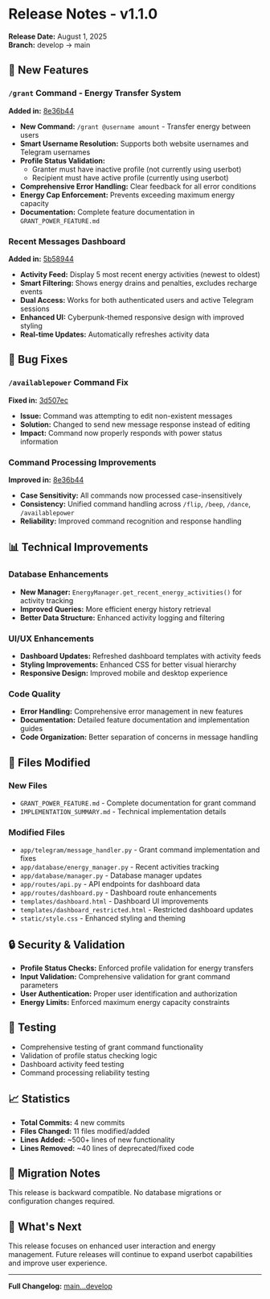 # Release Notes - v1.1.0

**Release Date:** August 1, 2025  
**Branch:** develop → main

## 🚀 New Features

### `/grant` Command - Energy Transfer System
**Added in:** [8e36b44](../../commit/8e36b44)

- **New Command:** `/grant @username amount` - Transfer energy between users
- **Smart Username Resolution:** Supports both website usernames and Telegram usernames
- **Profile Status Validation:** 
  - Granter must have inactive profile (not currently using userbot)
  - Recipient must have active profile (currently using userbot)
- **Comprehensive Error Handling:** Clear feedback for all error conditions
- **Energy Cap Enforcement:** Prevents exceeding maximum energy capacity
- **Documentation:** Complete feature documentation in `GRANT_POWER_FEATURE.md`

### Recent Messages Dashboard
**Added in:** [5b58944](../../commit/5b58944)

- **Activity Feed:** Display 5 most recent energy activities (newest to oldest)
- **Smart Filtering:** Shows energy drains and penalties, excludes recharge events
- **Dual Access:** Works for both authenticated users and active Telegram sessions
- **Enhanced UI:** Cyberpunk-themed responsive design with improved styling
- **Real-time Updates:** Automatically refreshes activity data

## 🐛 Bug Fixes

### `/availablepower` Command Fix
**Fixed in:** [3d507ec](../../commit/3d507ec)

- **Issue:** Command was attempting to edit non-existent messages
- **Solution:** Changed to send new message response instead of editing
- **Impact:** Command now properly responds with power status information

### Command Processing Improvements
**Improved in:** [8e36b44](../../commit/8e36b44)

- **Case Sensitivity:** All commands now processed case-insensitively
- **Consistency:** Unified command handling across `/flip`, `/beep`, `/dance`, `/availablepower`
- **Reliability:** Improved command recognition and response handling

## 📊 Technical Improvements

### Database Enhancements
- **New Manager:** `EnergyManager.get_recent_energy_activities()` for activity tracking
- **Improved Queries:** More efficient energy history retrieval
- **Better Data Structure:** Enhanced activity logging and filtering

### UI/UX Enhancements
- **Dashboard Updates:** Refreshed dashboard templates with activity feeds
- **Styling Improvements:** Enhanced CSS for better visual hierarchy
- **Responsive Design:** Improved mobile and desktop experience

### Code Quality
- **Error Handling:** Comprehensive error management in new features
- **Documentation:** Detailed feature documentation and implementation guides
- **Code Organization:** Better separation of concerns in message handling

## 📁 Files Modified

### New Files
- `GRANT_POWER_FEATURE.md` - Complete documentation for grant command
- `IMPLEMENTATION_SUMMARY.md` - Technical implementation details

### Modified Files
- `app/telegram/message_handler.py` - Grant command implementation and fixes
- `app/database/energy_manager.py` - Recent activities tracking
- `app/database/manager.py` - Database manager updates
- `app/routes/api.py` - API endpoints for dashboard data
- `app/routes/dashboard.py` - Dashboard route enhancements
- `templates/dashboard.html` - Dashboard UI improvements
- `templates/dashboard_restricted.html` - Restricted dashboard updates
- `static/style.css` - Enhanced styling and theming

## 🔒 Security & Validation

- **Profile Status Checks:** Enforced profile validation for energy transfers
- **Input Validation:** Comprehensive validation for grant command parameters
- **User Authentication:** Proper user identification and authorization
- **Energy Limits:** Enforced maximum energy capacity constraints

## 🧪 Testing

- Comprehensive testing of grant command functionality
- Validation of profile status checking logic
- Dashboard activity feed testing
- Command processing reliability testing

## 📈 Statistics

- **Total Commits:** 4 new commits
- **Files Changed:** 11 files modified/added
- **Lines Added:** ~500+ lines of new functionality
- **Lines Removed:** ~40 lines of deprecated/fixed code

## 🔄 Migration Notes

This release is backward compatible. No database migrations or configuration changes required.

## 🎯 What's Next

This release focuses on enhanced user interaction and energy management. Future releases will continue to expand userbot capabilities and improve user experience.

---

**Full Changelog:** [main...develop](../../compare/main...develop)
